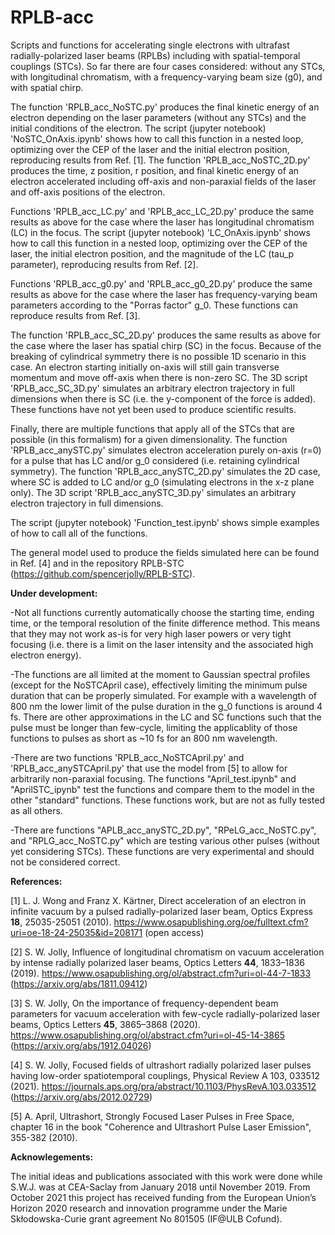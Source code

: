 # RPLB-acc
Scripts and functions for accelerating single electrons with ultrafast radially-polarized laser beams (RPLBs) including with spatial-temporal couplings (STCs). So far there are four cases considered: without any STCs, with longitudinal chromatism, with a frequency-varying beam size (g0), and with spatial chirp.

The function 'RPLB_acc_NoSTC.py' produces the final kinetic energy of an electron depending on the laser parameters (without any STCs) and the initial conditions of the electron. The script (jupyter notebook) 'NoSTC_OnAxis.ipynb' shows how to call this function in a nested loop, optimizing over the CEP of the laser and the initial electron position, reproducing results from Ref. [1]. The function 'RPLB_acc_NoSTC_2D.py' produces the time, z position, r position, and final kinetic energy of an electron accelerated including off-axis and non-paraxial fields of the laser and off-axis positions of the electron.

Functions 'RPLB_acc_LC.py' and 'RPLB_acc_LC_2D.py' produce the same results as above for the case where the laser has longitudinal chromatism (LC) in the focus. The script (jupyter notebook) 'LC_OnAxis.ipynb' shows how to call this function in a nested loop, optimizing over the CEP of the laser, the initial electron position, and the magnitude of the LC (tau_p parameter), reproducing results from Ref. [2].

Functions 'RPLB_acc_g0.py' and 'RPLB_acc_g0_2D.py' produce the same results as above for the case where the laser has frequency-varying beam parameters according to the "Porras factor" g_0. These functions can reproduce results from Ref. [3].

The function 'RPLB_acc_SC_2D.py' produces the same results as above for the case where the laser has spatial chirp (SC) in the focus. Because of the breaking of cylindrical symmetry there is no possible 1D scenario in this case. An electron starting initially on-axis will still gain transverse momentum and move off-axis when there is non-zero SC. The 3D script 'RPLB_acc_SC_3D.py' simulates an arbitrary electron trajectory in full dimensions when there is SC (i.e. the y-component of the force is added). These functions have not yet been used to produce scientific results.

Finally, there are multiple functions that apply all of the STCs that are possible (in this formalism) for a given dimensionality. The function 'RPLB_acc_anySTC.py' simulates electron acceleration purely on-axis (r=0) for a pulse that has LC and/or g_0 considered (i.e. retaining cylindrical symmetry). The function 'RPLB_acc_anySTC_2D.py' simulates the 2D case, where SC is added to LC and/or g_0 (simulating electrons in the x-z plane only). The 3D script 'RPLB_acc_anySTC_3D.py' simulates an arbitrary electron trajectory in full dimensions.

The script (jupyter notebook) 'Function_test.ipynb' shows simple examples of how to call all of the functions.

The general model used to produce the fields simulated here can be found in Ref. [4] and in the repository RPLB-STC (https://github.com/spencerjolly/RPLB-STC).

<b>Under development:</b>

-Not all functions currently automatically choose the starting time, ending time, or the temporal resolution of the finite difference method. This means that they may not work as-is for very high laser powers or very tight focusing (i.e. there is a limit on the laser intensity and the associated high electron energy).

-The functions are all limited at the moment to Gaussian spectral profiles (except for the NoSTCApril case), effectively limiting the minimum pulse duration that can be properly simulated. For example with a wavelength of 800 nm the lower limit of the pulse duration in the g_0 functions is around 4 fs. There are other approximations in the LC and SC functions such that the pulse must be longer than few-cycle, limiting the applicablity of those functions to pulses as short as ~10 fs for an 800 nm wavelength.

-There are two functions 'RPLB_acc_NoSTCApril.py' and 'RPLB_acc_anySTCApril.py' that use the model from [5] to allow for arbitrarily non-paraxial focusing. The functions "April_test.ipynb" and "AprilSTC_ipynb" test the functions and compare them to the model in the other "standard" functions. These functions work, but are not as fully tested as all others.

-There are functions "APLB_acc_anySTC_2D.py", "RPeLG_acc_NoSTC.py", and "RPLG_acc_NoSTC.py" which are testing various other pulses (without yet considering STCs). These functions are very experimental and should not be considered correct.

<b>References:</b>

[1] L. J. Wong and Franz X. Kärtner, Direct acceleration of an electron in infinite vacuum by a pulsed radially-polarized laser beam, Optics Express <b>18</b>, 25035-25051 (2010). https://www.osapublishing.org/oe/fulltext.cfm?uri=oe-18-24-25035&id=208171 (open access)

[2] S. W. Jolly, Influence of longitudinal chromatism on vacuum acceleration by intense radially polarized laser beams, Optics Letters <b>44</b>, 1833–1836 (2019). https://www.osapublishing.org/ol/abstract.cfm?uri=ol-44-7-1833 (https://arxiv.org/abs/1811.09412)

[3] S. W. Jolly, On the importance of frequency-dependent beam parameters for vacuum acceleration with few-cycle radially-polarized laser beams, Optics Letters <b>45</b>, 3865–3868 (2020). https://www.osapublishing.org/ol/abstract.cfm?uri=ol-45-14-3865 (https://arxiv.org/abs/1912.04026)

[4] S. W. Jolly, Focused fields of ultrashort radially polarized laser pulses having low-order spatiotemporal couplings, Physical Review A 103, 033512 (2021). https://journals.aps.org/pra/abstract/10.1103/PhysRevA.103.033512 (https://arxiv.org/abs/2012.02729)

[5] A. April, Ultrashort, Strongly Focused Laser Pulses in Free Space, chapter 16 in the book "Coherence and Ultrashort Pulse Laser Emission", 355-382 (2010).

<b>Acknowlegements:</b>

The initial ideas and publications associated with this work were done while S.W.J. was at CEA-Saclay from January 2018 until November 2019. From October 2021 this project has received funding from the European Union’s Horizon 2020 research and innovation programme under the Marie Skłodowska-Curie grant agreement No 801505 (IF@ULB Cofund).
